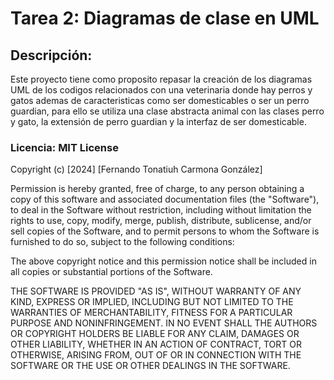# Tarea 2: Diagramas de clase en UML

## Descripción:
Este proyecto tiene como proposito repasar la creación de los diagramas UML de los codigos relacionados con una veterinaria donde hay perros y gatos ademas de caracteristicas como ser domesticables o ser un perro guardian, para ello se utiliza una clase abstracta animal con las clases perro y gato, la extensión de perro guardian y la interfaz de ser domesticable.

### Licencia: MIT License

Copyright (c) [2024] [Fernando Tonatiuh Carmona González]

Permission is hereby granted, free of charge, to any person obtaining a copy
of this software and associated documentation files (the "Software"), to deal
in the Software without restriction, including without limitation the rights
to use, copy, modify, merge, publish, distribute, sublicense, and/or sell
copies of the Software, and to permit persons to whom the Software is
furnished to do so, subject to the following conditions:

The above copyright notice and this permission notice shall be included in all
copies or substantial portions of the Software.

THE SOFTWARE IS PROVIDED "AS IS", WITHOUT WARRANTY OF ANY KIND, EXPRESS OR
IMPLIED, INCLUDING BUT NOT LIMITED TO THE WARRANTIES OF MERCHANTABILITY,
FITNESS FOR A PARTICULAR PURPOSE AND NONINFRINGEMENT. IN NO EVENT SHALL THE
AUTHORS OR COPYRIGHT HOLDERS BE LIABLE FOR ANY CLAIM, DAMAGES OR OTHER
LIABILITY, WHETHER IN AN ACTION OF CONTRACT, TORT OR OTHERWISE, ARISING FROM,
OUT OF OR IN CONNECTION WITH THE SOFTWARE OR THE USE OR OTHER DEALINGS IN THE
SOFTWARE.